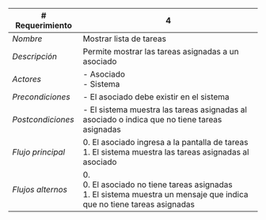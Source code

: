 |# Requerimiento|4 |
|-|-|
| *Nombre*|Mostrar lista de tareas
| *Descripción*| Permite mostrar las tareas asignadas a un asociado |
|*Actores*| - Asociado<br> - Sistema
|*Precondiciones*| - El asociado debe existir en el sistema
|*Postcondiciones*| - El sistema muestra las tareas asignadas al asociado o indica que no tiene tareas asignadas
|*Flujo principal*|0.  El asociado ingresa a la pantalla de tareas<br>1.  El sistema muestra las tareas asignadas al asociado
|*Flujos alternos*|0. <br> 0. El asociado no tiene tareas asignadas<br>1. El sistema muestra un mensaje que indica que no tiene tareas asignadas
